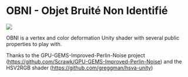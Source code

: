 # OBNI - Objet Bruité Non Identifié

![](https://github.com/alexbourgeois/OBNI/blob/master/ezgif.com-optimize.gif)

OBNI is a vertex and color deformation Unity shader with several public properties to play with.

Thanks to the GPU-GEMS-Improved-Perlin-Noise project (https://github.com/Scrawk/GPU-GEMS-Improved-Perlin-Noise)
and the HSV2RGB shader (https://github.com/greggman/hsva-unity)
